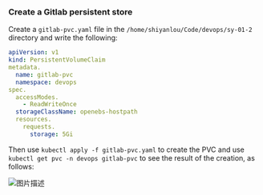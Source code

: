 ### Create a Gitlab persistent store

Create a `gitlab-pvc.yaml` file in the `/home/shiyanlou/Code/devops/sy-01-2` directory and write the following:

```yaml
apiVersion: v1
kind: PersistentVolumeClaim
metadata.
  name: gitlab-pvc
  namespace: devops
spec.
  accessModes.
    - ReadWriteOnce
  storageClassName: openebs-hostpath
  resources.
    requests.
      storage: 5Gi
```

Then use `kubectl apply -f gitlab-pvc.yaml` to create the PVC and use `kubectl get pvc -n devops gitlab-pvc` to see the result of the creation, as follows:

![图片描述](https://doc.shiyanlou.com/courses/10022/2123746/5b6580c2aa64ff719b053bf326d6dc0e-0/wm)
